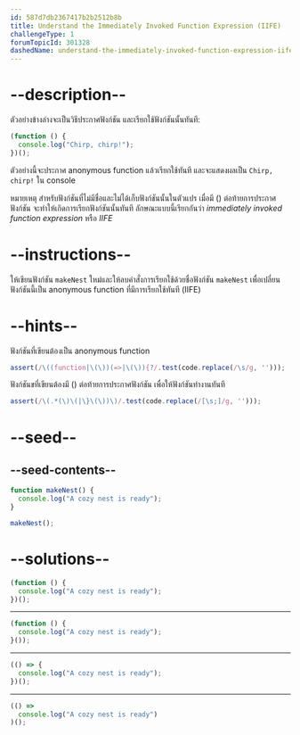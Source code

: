 ```yaml
---
id: 587d7db2367417b2b2512b8b
title: Understand the Immediately Invoked Function Expression (IIFE)
challengeType: 1
forumTopicId: 301328
dashedName: understand-the-immediately-invoked-function-expression-iife
---
```


# --description--

ตัวอย่างข้างล่างจะเป็นวิธีประกาศฟังก์ชัน และเรียกใช้ฟังก์ชันนั้นทันที:

```js
(function () {
  console.log("Chirp, chirp!");
})();
```

ตัวอย่างนี้จะประกาศ anonymous function แล้วเรียกใช้ทันที และจะแสดงผลเป็น `Chirp, chirp!` ใน console

หมายเหตุ สำหรับฟังก์ชันที่ไม่มีชื่อและไม่ได้เก็บฟังก์ชันนั้นในตัวแปร เมื่อมี () ต่อท้ายการประกาศฟังก์ชัน จะทำให้เกิดการเรียกฟังก์ชันนั้นทันที ลักษณะแบบนี้เรียกกันว่า <dfn>immediately invoked function expression</dfn> หรือ <dfn>IIFE</dfn>

# --instructions--

ให้เขียนฟังก์ชัน `makeNest` ใหม่และให้ลบคำสั่งการเรียกใช้ด้วยชื่อฟังก์ชัน `makeNest` เพื่อเปลี่ยนฟังก์ชันนี้เป็น anonymous function ที่มีการเรียกใช้ทันที (IIFE) 

# --hints--

ฟังก์ชันที่เขียนต้องเป็น anonymous function

```js
assert(/\((function|\(\))(=>|\(\)){?/.test(code.replace(/\s/g, '')));
```

ฟังก์ชันขที่เขียนต้องมี () ต่อท้ายการประกาศฟังก์ชัน เพื่อให้ฟังก์ชันทำงานทันที

```js
assert(/\(.*(\)\(|\}\(\))\)/.test(code.replace(/[\s;]/g, '')));
```

# --seed--

## --seed-contents--

```js
function makeNest() {
  console.log("A cozy nest is ready");
}

makeNest();
```

# --solutions--

```js
(function () {
  console.log("A cozy nest is ready");
})();
```

---

```js
(function () {
  console.log("A cozy nest is ready");
}());
```

---

```js
(() => {
  console.log("A cozy nest is ready");
})();
```

---

```js
(() =>
  console.log("A cozy nest is ready")
)();
```
